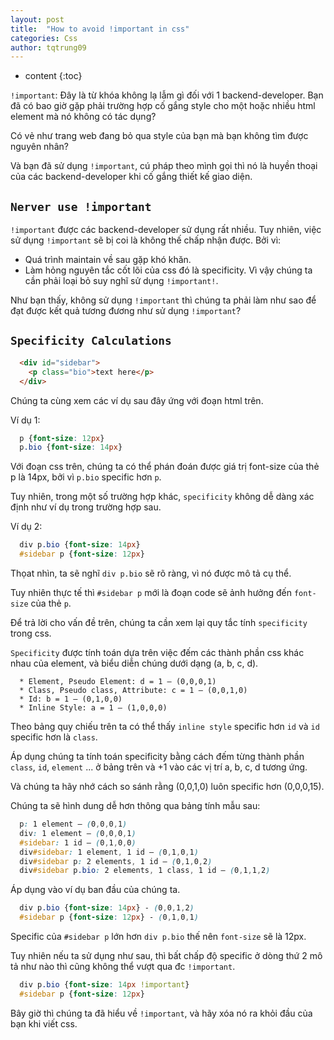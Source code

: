 ```yaml
---
layout: post
title:  "How to avoid !important in css"
categories: Css
author: tqtrung09
---
```


* content
{:toc}


`!important`: Đây là từ khóa không lạ lẫm gì đối với 1 backend-developer.
Bạn đã có bao giờ gặp phải trường hợp cố gắng style cho một hoặc nhiều html element mà nó không có tác dụng?

Có vẻ như trang web đang bỏ qua style của bạn mà bạn không tìm được nguyên nhân?

Và bạn đã sử dụng `!important`, cú pháp theo mình gọi thì nó là huyền thoại của các backend-developer khi cố gắng thiết kế giao
diện.





## `Nerver use !important`
`!important` được các backend-developer sử dụng rất nhiều. Tuy nhiên, việc sử dụng `!important` sẽ bị coi là không thế
chấp nhận được. Bởi vì:
 - Quá trình maintain về sau gặp khó khăn.
 - Làm hỏng nguyên tắc cốt lõi của css đó là specificity.
Vì vậy chúng ta cần phải loại bỏ suy nghĩ sử dụng `!important!`.

Như bạn thấy, không sử dụng `!important` thì chúng ta phải làm như sao để đạt được kết quả tương đương như sử dụng `!important`?

## `Specificity Calculations`

```html
  <div id="sidebar">
    <p class="bio">text here</p>
  </div>
```

Chúng ta cùng xem các ví dụ sau đây ứng với đoạn html trên.

Ví dụ 1:
```css
  p {font-size: 12px}
  p.bio {font-size: 14px}
```
Với đoạn css trên, chúng ta có thể phán đoán được giá trị font-size của thẻ p là 14px, bởi vì `p.bio` specific hơn `p`.

Tuy nhiên, trong một số trường hợp khác, `specificity` không dễ dàng xác định như ví dụ trong trường hợp sau.

Ví dụ 2:

```css
  div p.bio {font-size: 14px}
  #sidebar p {font-size: 12px}
```

Thọat nhìn, ta sẽ nghĩ `div p.bio` sẽ rõ ràng, vì nó được mô tả cụ thể. 

Tuy nhiên thực tế thì `#sidebar p` mới là đoạn code sẽ ảnh hưởng đến `font-size` của thẻ `p`. 

Để trả lời cho vấn đề trên, chúng ta cần xem lại quy tắc tính `specificity` trong css.

`Specificity` được tính toán dựa trên việc đếm các thành phần css khác nhau của element, và biểu diễn chúng dưới dạng
(a, b, c, d).

```
  * Element, Pseudo Element: d = 1 – (0,0,0,1)
  * Class, Pseudo class, Attribute: c = 1 – (0,0,1,0)
  * Id: b = 1 – (0,1,0,0)
  * Inline Style: a = 1 – (1,0,0,0)
```
Theo bảng quy chiếu trên ta có thể thấy `inline style` specific hơn `id` và `id` specific hơn là `class`.

Áp dụng chúng ta tính toán specificity bằng cách đếm từng thành phần `class`, `id`, `element` ... ở bảng trên và +1 vào
các vị trí a, b, c, d tương ứng.

Và chúng ta hãy nhớ cách so sánh rằng (0,0,1,0) luôn specific hơn (0,0,0,15).

Chúng ta sẽ hình dung dễ hơn thông qua bảng tính mẫu sau:

```css
  p: 1 element – (0,0,0,1)
  div: 1 element – (0,0,0,1)
  #sidebar: 1 id – (0,1,0,0)
  div#sidebar: 1 element, 1 id – (0,1,0,1)
  div#sidebar p: 2 elements, 1 id – (0,1,0,2)
  div#sidebar p.bio: 2 elements, 1 class, 1 id – (0,1,1,2)
```

Áp dụng vào ví dụ ban đầu của chúng ta.
```css
  div p.bio {font-size: 14px} - (0,0,1,2)
  #sidebar p {font-size: 12px} - (0,1,0,1)
```
Specific của `#sidebar p` lớn hơn `div p.bio` thế nên `font-size` sẽ là 12px.

Tuy nhiên nếu ta sử dụng như sau, thì bất chấp độ specific ở dòng thứ 2 mô tả như nào thì cũng không thể vượt qua đc
`!important`. 

```css
  div p.bio {font-size: 14px !important}
  #sidebar p {font-size: 12px}
```

Bây giờ thì chúng ta đã hiểu về `!important`, và hãy xóa nó ra khỏi đầu của bạn khi viết css.

